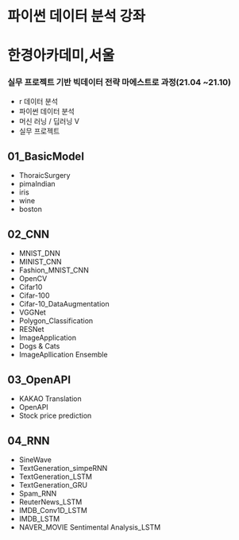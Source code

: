 # 파이썬 데이터 분석 강좌

# 한경아카데미,서울
### 실무 프로젝트 기반 빅데이터 전략 마에스트로 과정(21.04 ~21.10)
- r 데이터 분석
- 파이썬 데이터 분석
- 머신 러닝 / 딥러닝 V
- 실무 프로젝트


### <Deep Learning>
  
## 01_BasicModel
- ThoraicSurgery
- pimaIndian
- iris
- wine
- boston

## 02_CNN
- MNIST_DNN
- MINIST_CNN
- Fashion_MNIST_CNN
- OpenCV
- Cifar10
- Cifar-100
- Cifar-10_DataAugmentation
- VGGNet
- Polygon_Classification
- RESNet
- ImageApplication
- Dogs & Cats
- ImageApllication Ensemble

## 03_OpenAPI
- KAKAO Translation
- OpenAPI
- Stock price prediction

## 04_RNN
- SineWave
- TextGeneration_simpeRNN
- TextGeneration_LSTM
- TextGeneration_GRU
- Spam_RNN
- ReuterNews_LSTM
- IMDB_Conv1D_LSTM
- IMDB_LSTM
- NAVER_MOVIE Sentimental Analysis_LSTM
